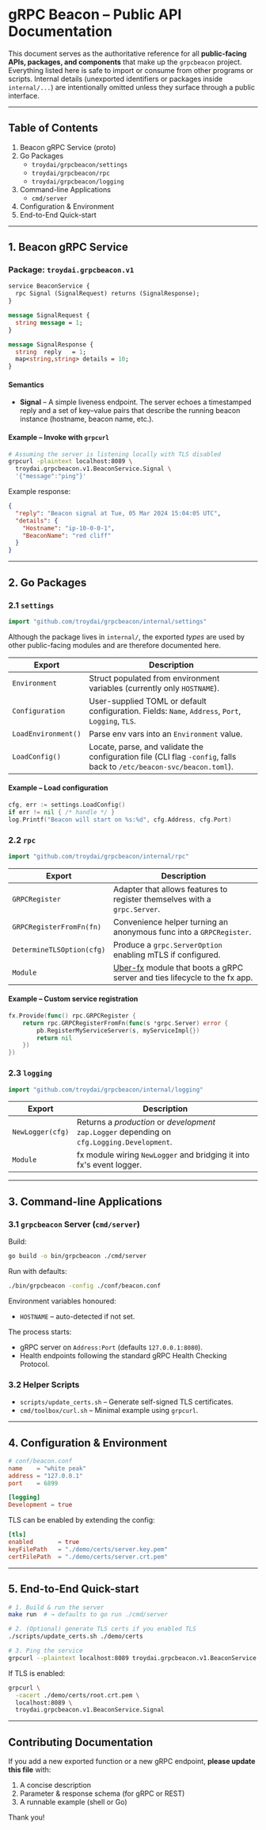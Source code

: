 # gRPC Beacon – Public API Documentation

This document serves as the authoritative reference for all **public-facing APIs, packages, and components** that make up the `grpcbeacon` project.  Everything listed here is safe to import or consume from other programs or scripts.  Internal details (unexported identifiers or packages inside `internal/...`) are intentionally omitted unless they surface through a public interface.

---

## Table of Contents

1. Beacon gRPC Service (proto)
2. Go Packages
   * `troydai/grpcbeacon/settings`
   * `troydai/grpcbeacon/rpc`
   * `troydai/grpcbeacon/logging`
3. Command-line Applications
   * `cmd/server`
4. Configuration & Environment
5. End-to-End Quick-start

---

## 1. Beacon gRPC Service

### Package: `troydai.grpcbeacon.v1`

```protobuf
service BeaconService {
  rpc Signal (SignalRequest) returns (SignalResponse);
}

message SignalRequest {
  string message = 1;
}

message SignalResponse {
  string  reply   = 1;
  map<string,string> details = 10;
}
```

#### Semantics
* **Signal** –  A simple liveness endpoint.  The server echoes a timestamped reply and a set of key–value pairs that describe the running beacon instance (hostname, beacon name, etc.).

#### Example – Invoke with `grpcurl`
```bash
# Assuming the server is listening locally with TLS disabled
grpcurl -plaintext localhost:8089 \
  troydai.grpcbeacon.v1.BeaconService.Signal \
  '{"message":"ping"}'
```

Example response:
```json
{
  "reply": "Beacon signal at Tue, 05 Mar 2024 15:04:05 UTC",
  "details": {
    "Hostname": "ip-10-0-0-1",
    "BeaconName": "red cliff"
  }
}
```

---

## 2. Go Packages

### 2.1 `settings`

```go
import "github.com/troydai/grpcbeacon/internal/settings"
```

Although the package lives in `internal/`, the exported *types* are used by other public-facing modules and are therefore documented here.

| Export | Description |
|--------|-------------|
| `Environment` | Struct populated from environment variables (currently only `HOSTNAME`). |
| `Configuration` | User-supplied TOML or default configuration. Fields: `Name`, `Address`, `Port`, `Logging`, `TLS`. |
| `LoadEnvironment()` | Parse env vars into an `Environment` value. |
| `LoadConfig()` | Locate, parse, and validate the configuration file (CLI flag `-config`, falls back to `/etc/beacon-svc/beacon.toml`). |

#### Example – Load configuration
```go
cfg, err := settings.LoadConfig()
if err != nil { /* handle */ }
log.Printf("Beacon will start on %s:%d", cfg.Address, cfg.Port)
```

### 2.2 `rpc`

```go
import "github.com/troydai/grpcbeacon/internal/rpc"
```

| Export | Description |
|--------|-------------|
| `GRPCRegister` | Adapter that allows features to register themselves with a `grpc.Server`. |
| `GRPCRegisterFromFn(fn)` | Convenience helper turning an anonymous func into a `GRPCRegister`. |
| `DetermineTLSOption(cfg)` | Produce a `grpc.ServerOption` enabling mTLS if configured. |
| `Module` | [Uber-fx](https://github.com/uber-go/fx) module that boots a gRPC server and ties lifecycle to the fx app. |

#### Example – Custom service registration
```go
fx.Provide(func() rpc.GRPCRegister {
    return rpc.GRPCRegisterFromFn(func(s *grpc.Server) error {
        pb.RegisterMyServiceServer(s, myServiceImpl{})
        return nil
    })
})
```

### 2.3 `logging`

```go
import "github.com/troydai/grpcbeacon/internal/logging"
```

| Export | Description |
|--------|-------------|
| `NewLogger(cfg)` | Returns a *production* or *development* `zap.Logger` depending on `cfg.Logging.Development`. |
| `Module` | fx module wiring `NewLogger` and bridging it into fx's event logger. |

---

## 3. Command-line Applications

### 3.1 `grpcbeacon` Server (`cmd/server`)

Build:
```bash
go build -o bin/grpcbeacon ./cmd/server
```

Run with defaults:
```bash
./bin/grpcbeacon -config ./conf/beacon.conf
```

Environment variables honoured:
* `HOSTNAME` – auto-detected if not set.

The process starts:
* gRPC server on `Address:Port` (defaults `127.0.0.1:8080`).
* Health endpoints following the standard gRPC Health Checking Protocol.

### 3.2 Helper Scripts

* `scripts/update_certs.sh` – Generate self-signed TLS certificates.
* `cmd/toolbox/curl.sh` – Minimal example using `grpcurl`.

---

## 4. Configuration & Environment

```toml
# conf/beacon.conf
name    = "white peak"
address = "127.0.0.1"
port    = 6899

[logging]
Development = true
```

TLS can be enabled by extending the config:
```toml
[tls]
enabled       = true
keyFilePath   = "./demo/certs/server.key.pem"
certFilePath  = "./demo/certs/server.crt.pem"
```

---

## 5. End-to-End Quick-start

```bash
# 1. Build & run the server
make run  # → defaults to go run ./cmd/server

# 2. (Optional) generate TLS certs if you enabled TLS
./scripts/update_certs.sh ./demo/certs

# 3. Ping the service
grpcurl --plaintext localhost:8089 troydai.grpcbeacon.v1.BeaconService.Signal
```

If TLS is enabled:
```bash
grpcurl \
  -cacert ./demo/certs/root.crt.pem \
  localhost:8089 \
  troydai.grpcbeacon.v1.BeaconService.Signal
```

---

## Contributing Documentation
If you add a new exported function or a new gRPC endpoint, **please update this file** with:
1. A concise description
2. Parameter & response schema (for gRPC or REST)
3. A runnable example (shell or Go)

Thank you!